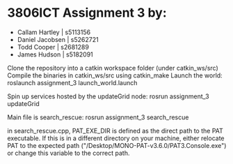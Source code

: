 # 3806ICT Assignment 3 by:

-  Callam Hartley | s5113156
-  Daniel Jacobsen | s5262721
-  Todd Cooper | s2681289
-  James Hudson | s5182091

Clone the repository into a catkin workspace folder (under catkin_ws/src)
Compile the binaries in catkin_ws/src using catkin_make
Launch the world:
roslaunch assignment_3 launch_world.launch

Spin up services hosted by the updateGrid node:
rosrun assignment_3 updateGrid

Main file is search_rescue:
rosrun assignment_3 search_rescue

in search_rescue.cpp, PAT_EXE_DIR is defined as the direct path to the PAT executable.
If this is in a different directory on your machine, either relocate PAT to the expected
path ("/Desktop/MONO-PAT-v3.6.0/PAT3.Console.exe") or change this variable to the correct
path.
